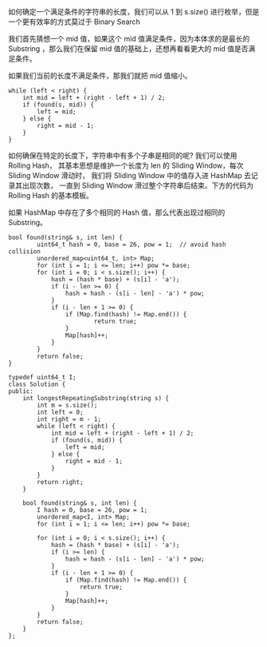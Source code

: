 如何确定一个满足条件的字符串的长度，我们可以从 1 到 s.size() 进行枚举，但是一个更有效率的方式莫过于 Binary Search

我们首先猜想一个 mid 值，如果这个 mid 值满足条件，因为本体求的是最长的 Substring ，那么我们在保留 mid 值的基础上，还想再看看更大的 mid 值是否满足条件。

如果我们当前的长度不满足条件，那我们就把 mid 值缩小。

```
while (left < right) {
    int mid = left + (right - left + 1) / 2;
    if (found(s, mid)) {
        left = mid;
    } else {
        right = mid - 1;
    }
}
```

如何确保在特定的长度下，字符串中有多个子串是相同的呢? 我们可以使用 Rolling Hash，
其基本思想是维护一个长度为 len 的 Sliding Window，每次 Sliding Window 滑动时，
我们将 Sliding Window 中的值存入进 HashMap 去记录其出现次数，
一直到 Sliding Window 滑过整个字符串后结束。下方的代码为 Rolling Hash 的基本模板。
    
如果 HashMap 中存在了多个相同的 Hash 值，那么代表出现过相同的 Substring。

```
bool found(string& s, int len) {
        uint64_t hash = 0, base = 26, pow = 1;  // avoid hash collision
        unordered_map<uint64_t, int> Map;
        for (int i = 1; i <= len; i++) pow *= base; 
        for (int i = 0; i < s.size(); i++) {
            hash = (hash * base) + (s[i] - 'a');
            if (i - len >= 0) {
                hash = hash - (s[i - len] - 'a') * pow;
            }
            if (i - len + 1 >= 0) {
                if (Map.find(hash) != Map.end()) {
                        return true;
                }
                Map[hash]++;
            }
        }
        return false;
}
```

```
typedef uint64_t I;
class Solution {
public:
    int longestRepeatingSubstring(string s) {
        int m = s.size();
        int left = 0;
        int right = m - 1;
        while (left < right) {
            int mid = left + (right - left + 1) / 2;
            if (found(s, mid)) {
                left = mid;
            } else {
                right = mid - 1;
            }
        }
        return right;
    }
    
    bool found(string& s, int len) {
        I hash = 0, base = 26, pow = 1;
        unordered_map<I, int> Map;
        for (int i = 1; i <= len; i++) pow *= base;
        
        for (int i = 0; i < s.size(); i++) {
            hash = (hash * base) + (s[i] - 'a');
            if (i >= len) {
                hash = hash - (s[i - len] - 'a') * pow; 
            }
            if (i - len + 1 >= 0) {
                if (Map.find(hash) != Map.end()) {
                    return true;
                }
                Map[hash]++;
            }
        }
        return false;
    }
};
```